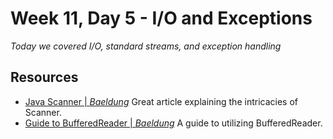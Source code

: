 # Week 11, Day 5 - I/O and Exceptions

_Today we covered I/O, standard streams, and exception handling_

## Resources

- [Java Scanner | *Baeldung*](https://www.baeldung.com/java-scanner) Great article explaining the intricacies of Scanner.
- [Guide to BufferedReader | *Baeldung*](https://www.baeldung.com/java-buffered-reader) A guide to utilizing BufferedReader. 
